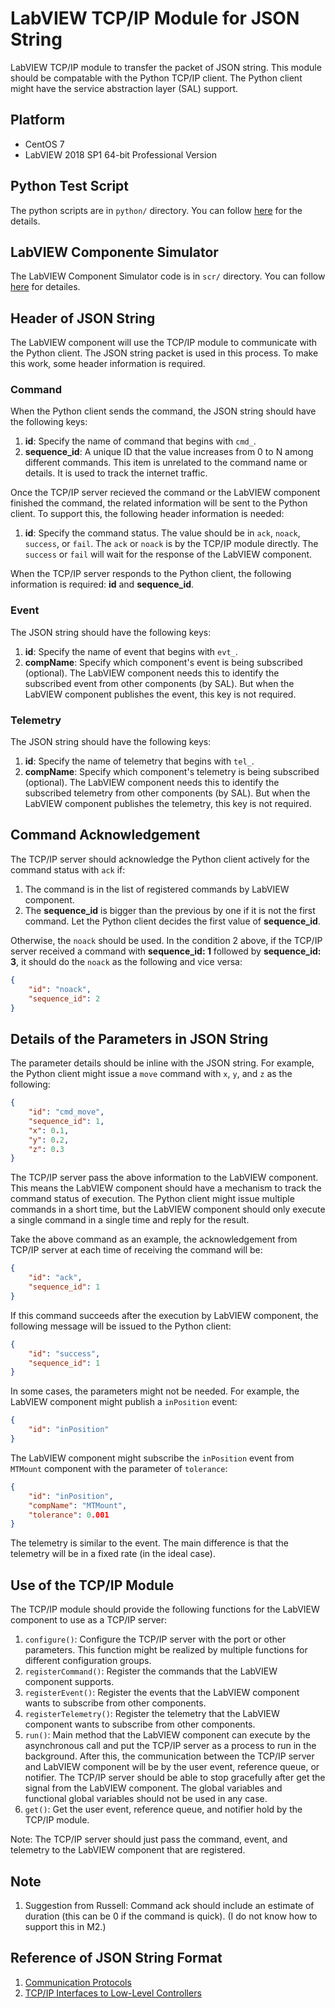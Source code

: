# LabVIEW TCP/IP Module for JSON String

LabVIEW TCP/IP module to transfer the packet of JSON string.
This module should be compatable with the Python TCP/IP client.
The Python client might have the service abstraction layer (SAL) support.

## Platform

- CentOS 7
- LabVIEW 2018 SP1 64-bit Professional Version

## Python Test Script

The python scripts are in `python/` directory.
You can follow [here](python/README.md) for the details.

## LabVIEW Componente Simulator

The LabVIEW Component Simulator code is in `scr/` directory.
You can follow [here](src/README.md) for detailes.

## Header of JSON String

The LabVIEW component will use the TCP/IP module to communicate with the Python client.
The JSON string packet is used in this process.
To make this work, some header information is required.

### Command

When the Python client sends the command, the JSON string should have the following keys:

1. **id**: Specify the name of command that begins with `cmd_`.
2. **sequence_id**: A unique ID that the value increases from 0 to N among different commands.
This item is unrelated to the command name or details.
It is used to track the internet traffic.

Once the TCP/IP server recieved the command or the LabVIEW component finished the command, the related information will be sent to the Python client.
To support this, the following header information is needed:

1. **id**: Specify the command status.
The value should be in `ack`, `noack`, `success`, or `fail`.
The `ack` or `noack` is by the TCP/IP module directly.
The `success` or `fail` will wait for the response of the LabVIEW component.

When the TCP/IP server responds to the Python client, the following information is required: **id** and **sequence_id**.

### Event

The JSON string should have the following keys:

1. **id**: Specify the name of event that begins with `evt_`.
2. **compName**: Specify which component's event is being subscribed (optional).
The LabVIEW component needs this to identify the subscribed event from other components (by SAL).
But when the LabVIEW component publishes the event, this key is not required.

### Telemetry

The JSON string should have the following keys:

1. **id**: Specify the name of telemetry that begins with `tel_`.
2. **compName**: Specify which component's telemetry is being subscribed (optional).
The LabVIEW component needs this to identify the subscribed telemetry from other components (by SAL).
But when the LabVIEW component publishes the telemetry, this key is not required.

## Command Acknowledgement

The TCP/IP server should acknowledge the Python client actively for the command status with `ack` if:

1. The command is in the list of registered commands by LabVIEW component.
2. The **sequence_id** is bigger than the previous by one if it is not the first command.
Let the Python client decides the first value of **sequence_id**.

Otherwise, the `noack` should be used.
In the condition 2 above, if the TCP/IP server received a command with **sequence_id: 1** followed by **sequence_id: 3**, it should do the `noack` as the following and vice versa:

```json
{
    "id": "noack",
    "sequence_id": 2
}
```

## Details of the Parameters in JSON String

The parameter details should be inline with the JSON string.
For example, the Python client might issue a `move` command with `x`, `y`, and `z` as the following:

```json
{
    "id": "cmd_move",
    "sequence_id": 1,
    "x": 0.1,
    "y": 0.2,
    "z": 0.3
}
```

The TCP/IP server pass the above information to the LabVIEW component.
This means the LabVIEW component should have a mechanism to track the command status of execution.
The Python client might issue multiple commands in a short time, but the LabVIEW component should only execute a single command in a single time and reply for the result.

Take the above command as an example, the acknowledgement from TCP/IP server at each time of receiving the command will be:

```json
{
    "id": "ack",
    "sequence_id": 1
}
```

If this command succeeds after the execution by LabVIEW component, the following message will be issued to the Python client:

```json
{
    "id": "success",
    "sequence_id": 1
}
```

In some cases, the parameters might not be needed.
For example, the LabVIEW component might publish a `inPosition` event:

```json
{
    "id": "inPosition"
}
```

The LabVIEW component might subscribe the `inPosition` event from `MTMount` component with the parameter of `tolerance`:

```json
{
    "id": "inPosition",
    "compName": "MTMount",
    "tolerance": 0.001
}
```

The telemetry is similar to the event.
The main difference is that the telemetry will be in a fixed rate (in the ideal case).

## Use of the TCP/IP Module

The TCP/IP module should provide the following functions for the LabVIEW component to use as a TCP/IP server:

1. `configure()`: Configure the TCP/IP server with the port or other parameters.
This function might be realized by multiple functions for different configuration groups.
2. `registerCommand()`: Register the commands that the LabVIEW component supports.
3. `registerEvent()`: Register the events that the LabVIEW component wants to subscribe from other components.
4. `registerTelemetry()`: Register the telemetry that the LabVIEW component wants to subscribe from other components.
5. `run()`: Main method that the LabVIEW component can execute by the asynchronous call and put the TCP/IP server as a process to run in the background.
After this, the communication between the TCP/IP server and LabVIEW component will be by the user event, reference queue, or notifier.
The TCP/IP server should be able to stop gracefully after get the signal from the LabVIEW component.
The global variables and functional global variables should not be used in any case.
6. `get()`: Get the user event, reference queue, and notifier hold by the TCP/IP module.

Note: The TCP/IP server should just pass the command, event, and telemetry to the LabVIEW component that are registered.

## Note

1. Suggestion from Russell: Command ack should include an estimate of duration (this can be 0 if the command is quick).
(I do not know how to support this in M2.)

## Reference of JSON String Format

1. [Communication Protocols](https://ts-mtdome.lsst.io/protocols.html#json-schemas)
2. [TCP/IP Interfaces to Low-Level Controllers](https://confluence.lsstcorp.org/pages/viewpage.action?pageId=140284619)
